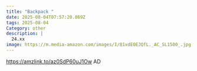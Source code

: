 ```yaml
---
title: "Backpack "
date: 2025-08-04T07:57:20.869Z
tags: 2025-08-04
Category: other
description: |
  24.xx
image: https://m.media-amazon.com/images/I/81xdE0EJQfL._AC_SL1500_.jpg
---
```

https://amzlink.to/az0SdP60uJ1Ow
AD